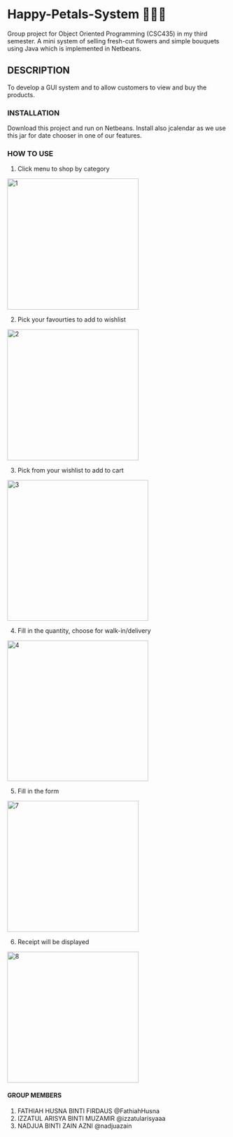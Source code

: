 # Happy-Petals-System :cherry_blossom::rose::sunflower:
Group project for Object Oriented Programming (CSC435) in my third semester. A mini system of selling fresh-cut flowers and simple bouquets using Java which is implemented in Netbeans. 

## DESCRIPTION
To develop a GUI system and to allow customers to view and buy the products.

### INSTALLATION
Download this project and run on Netbeans. Install also jcalendar as we use this jar for date chooser in one of our features.

### HOW TO USE
1. Click menu to shop by category
<img width="300" alt="1" src="https://user-images.githubusercontent.com/26530955/43410439-733310a8-9459-11e8-984c-1fb8c3dc8c0c.PNG">

2. Pick your favourties to add to wishlist
<img width="300" alt="2" src="https://user-images.githubusercontent.com/26530955/43410695-575332fe-945a-11e8-867f-9fb1974ce3c9.PNG">

3. Pick from your wishlist to add to cart
<img width="322" alt="3" src="https://user-images.githubusercontent.com/26530955/43410740-84f12356-945a-11e8-9848-bdad958d500e.PNG">

4. Fill in the quantity, choose for walk-in/delivery
<img width="322" alt="4" src="https://user-images.githubusercontent.com/26530955/43410871-f92bb48e-945a-11e8-9bf9-3d25fd82337b.PNG">

5. Fill in the form
<img width="300" alt="7" src="https://user-images.githubusercontent.com/26530955/43410921-28af57ce-945b-11e8-9430-1bf8e0caf8f0.PNG">

6. Receipt will be displayed
<img width="300" alt="8" src="https://user-images.githubusercontent.com/26530955/43410945-37d2fd46-945b-11e8-98f1-b3a074654f6c.PNG">

#### GROUP MEMBERS
1. FATHIAH HUSNA BINTI FIRDAUS @FathiahHusna
2. IZZATUL ARISYA BINTI MUZAMIR @izzatularisyaaa
3. NADJUA BINTI ZAIN AZNI @nadjuazain

